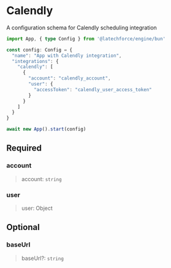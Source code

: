 # Calendly

A configuration schema for Calendly scheduling integration

```ts
import App, { type Config } from '@latechforce/engine/bun'

const config: Config = {
  "name": "App with Calendly integration",
  "integrations": {
    "calendly": [
      {
        "account": "calendly_account",
        "user": {
          "accessToken": "calendly_user_access_token"
        }
      }
    ]
  }
}

await new App().start(config)
```
## Required

### account

>account: `string`

### user

>user: Object

## Optional

### baseUrl

>baseUrl?: `string`

